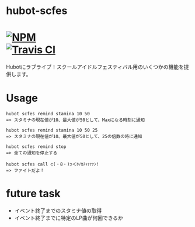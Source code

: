 # hubot-scfes

[![NPM](https://nodei.co/npm/hubot-scfes.png)](https://nodei.co/npm/hubot-scfes/)  
[![Travis CI](https://travis-ci.org/ota42y/hubot-scfes.svg?branch=master)](https://travis-ci.org/ota42y/hubot-scfes.svg?branch=master)
==========

Hubotにラブライブ！スクールアイドルフェスティバル用のいくつかの機能を提供します。

# Usage

```
hubot scfes remind stamina 10 50
=> スタミナの現在値が10、最大値が50として、Maxになる時刻に通知

hubot scfes remind stamina 10 50 25
=> スタミナの現在値が10、最大値が50として、25の倍数の時に通知

hubot scfes remind stop
=> 全ての通知を停止する

hubot scfes call ⊂(・8・)⊃＜ﾎﾉｶﾁｬｧｧｧﾝ!
=> ファイトだよ！

```

# future task
- イベント終了までのスタミナ値の取得
- イベント終了までに特定のLP曲が何回できるか

